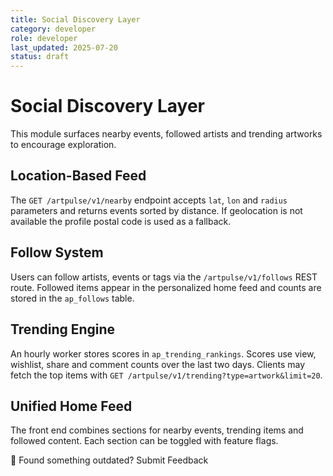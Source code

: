 ```yaml
---
title: Social Discovery Layer
category: developer
role: developer
last_updated: 2025-07-20
status: draft
---
```

# Social Discovery Layer

This module surfaces nearby events, followed artists and trending artworks to encourage exploration.

## Location-Based Feed

The `GET /artpulse/v1/nearby` endpoint accepts `lat`, `lon` and `radius` parameters and returns events sorted by distance. If geolocation is not available the profile postal code is used as a fallback.

## Follow System

Users can follow artists, events or tags via the `/artpulse/v1/follows` REST route. Followed items appear in the personalized home feed and counts are stored in the `ap_follows` table.

## Trending Engine

An hourly worker stores scores in `ap_trending_rankings`. Scores use view, wishlist, share and comment counts over the last two days. Clients may fetch the top items with `GET /artpulse/v1/trending?type=artwork&limit=20`.

## Unified Home Feed

The front end combines sections for nearby events, trending items and followed content. Each section can be toggled with feature flags.

💬 Found something outdated? Submit Feedback
